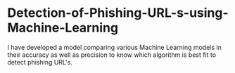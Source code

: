 # Detection-of-Phishing-URL-s-using-Machine-Learning
I have developed a model comparing various Machine Learning models in their accuracy as well as precision to know which algorithm is best fit to detect phishing URL's.
